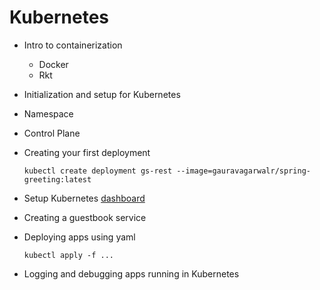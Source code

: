 # Kubernetes

* Intro to containerization
  * Docker
  * Rkt
* Initialization and setup for Kubernetes
* Namespace
* Control Plane
* Creating your first deployment

  `kubectl create deployment gs-rest --image=gauravagarwalr/spring-greeting:latest`

* Setup Kubernetes [dashboard](https://github.com/kubernetes/dashboard)
* Creating a guestbook service
* Deploying apps using yaml

  `kubectl apply -f ...`

* Logging and debugging apps running in Kubernetes
